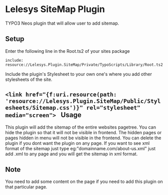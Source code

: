 Lelesys SiteMap Plugin
=======

TYPO3 Neos plugin that will allow user to add sitemap.

Setup
-----

Enter the following line in the Root.ts2 of your sites package

``include: resource://Lelesys.Plugin.SiteMap/Private/TypoScripts/Library/Root.ts2
``

Include the plugin's Stylesheet to your own one's where you add other stylesheets of the site.

``<link href="{f:uri.resource(path: 'resource://Lelesys.Plugin.SiteMap/Public/Stylesheets/Sitemap.css')}" rel="stylesheet" media="screen">
``
Usage
-----

This plugin will add the sitemap of the entire websites pagetree. You can hide the plugin so that it will not be visible in frontend.
The hidden pages or pages hidden in menu will not be visible in the frontend. You can delete the plugin
if you dont want the plugin on any page.
If you want to see xml format of the sitemap just type  eg:"domainname.com/about-us.xml"
just add .xml to any page and you will get the sitemap in xml format.

Note
-----
You need to add some content on the page if you need to add this plugin on that particular page.
